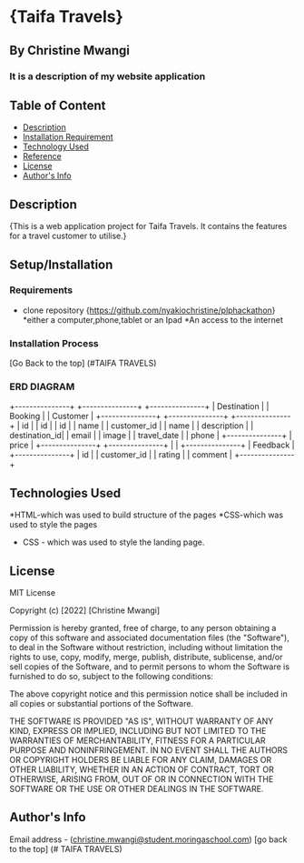 # {Taifa Travels}

## By Christine Mwangi

### It is a description of my website application

## Table of Content

+ [Description](#description)
+ [Installation Requirement](#Installation)
+ [Technology Used](#technology-used)
+ [Reference](#reference)
+ [License](#licence)
+ [Author's Info](#author-info)


## Description

{This is a web application project for Taifa Travels. It contains the features for a travel customer to utilise.}

## Setup/Installation

### Requirements

+ clone repository
{<https://github.com/nyakiochristine/plphackathon>}
*either a computer,phone,tablet or an Ipad
*An access to the internet

### Installation Process

[Go Back to the top]
(#TAIFA TRAVELS)

### ERD DIAGRAM
+---------------+     +---------------+     +---------------+
|   Destination |     |    Booking    |     |    Customer   |
+---------------+     +---------------+     +---------------+
| id            |     | id            |     | id            |
| name         |     | customer_id   |     | name          |
| description  |     | destination_id|     | email         |
| image        |     | travel_date   |     | phone         |
+---------------+     | price         |     +---------------+
                      +---------------+
                              |
                              |
                      +---------------+
                      |   Feedback    |
                      +---------------+
                      | id            |
                      | customer_id   |
                      | rating        |
                      | comment       |
                      +---------------+

## Technologies Used

*HTML-which was used to build structure of the pages
*CSS-which was used to style the pages

+ CSS - which was used to style the landing page.

## License

MIT License

Copyright (c) [2022] [Christine Mwangi]

Permission is hereby granted, free of charge, to any person obtaining a copy
of this software and associated documentation files (the "Software"), to deal
in the Software without restriction, including without limitation the rights
to use, copy, modify, merge, publish, distribute, sublicense, and/or sell
copies of the Software, and to permit persons to whom the Software is
furnished to do so, subject to the following conditions:

The above copyright notice and this permission notice shall be included in all
copies or substantial portions of the Software.

THE SOFTWARE IS PROVIDED "AS IS", WITHOUT WARRANTY OF ANY KIND, EXPRESS OR
IMPLIED, INCLUDING BUT NOT LIMITED TO THE WARRANTIES OF MERCHANTABILITY,
FITNESS FOR A PARTICULAR PURPOSE AND NONINFRINGEMENT. IN NO EVENT SHALL THE
AUTHORS OR COPYRIGHT HOLDERS BE LIABLE FOR ANY CLAIM, DAMAGES OR OTHER
LIABILITY, WHETHER IN AN ACTION OF CONTRACT, TORT OR OTHERWISE, ARISING FROM,
OUT OF OR IN CONNECTION WITH THE SOFTWARE OR THE USE OR OTHER DEALINGS IN THE
SOFTWARE.

## Author's Info

Email address - (christine.mwangi@student.moringaschool.com)
[go back to the top]
(# TAIFA TRAVELS)